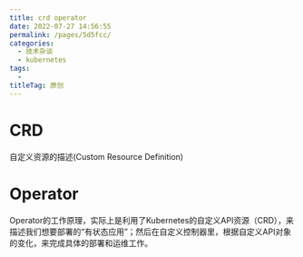 ```yaml
---
title: crd operator
date: 2022-07-27 14:56:55
permalink: /pages/5d5fcc/
categories:
  - 技术杂谈
  - kubernetes
tags:
  - 
titleTag: 原创
---
```

# CRD 
自定义资源的描述(Custom Resource Definition)

# Operator
Operator的工作原理，实际上是利用了Kubernetes的自定义API资源（CRD），来描述我们想要部署的“有状态应用”；然后在自定义控制器里，根据自定义API对象的变化，来完成具体的部署和运维工作。

